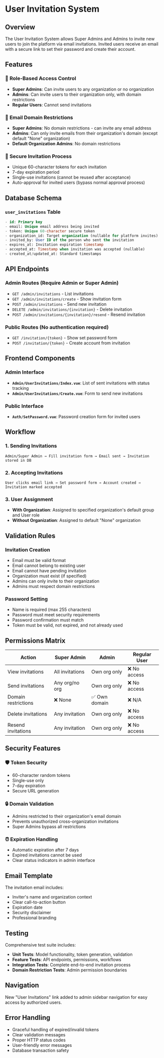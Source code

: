 # User Invitation System

## Overview
The User Invitation System allows Super Admins and Admins to invite new users to join the platform via email invitations. Invited users receive an email with a secure link to set their password and create their account.

## Features

### 🔐 **Role-Based Access Control**
- **Super Admins**: Can invite users to any organization or no organization
- **Admins**: Can invite users to their organization only, with domain restrictions
- **Regular Users**: Cannot send invitations

### 📧 **Email Domain Restrictions**
- **Super Admins**: No domain restrictions - can invite any email address
- **Admins**: Can only invite emails from their organization's domain (except default "None" organization)
- **Default Organization Admins**: No domain restrictions

### 🔗 **Secure Invitation Process**
- Unique 60-character tokens for each invitation
- 7-day expiration period
- Single-use invitations (cannot be reused after acceptance)
- Auto-approval for invited users (bypass normal approval process)

## Database Schema

### `user_invitations` Table
```sql
- id: Primary key
- email: Unique email address being invited
- token: Unique 60-character secure token
- organization_id: Target organization (nullable for platform invites)
- invited_by: User ID of the person who sent the invitation
- expires_at: Invitation expiration timestamp
- accepted_at: Timestamp when invitation was accepted (nullable)
- created_at/updated_at: Standard timestamps
```

## API Endpoints

### Admin Routes (Require Admin or Super Admin)
- `GET /admin/invitations` - List invitations
- `GET /admin/invitations/create` - Show invitation form
- `POST /admin/invitations` - Send new invitation
- `DELETE /admin/invitations/{invitation}` - Delete invitation
- `POST /admin/invitations/{invitation}/resend` - Resend invitation

### Public Routes (No authentication required)
- `GET /invitation/{token}` - Show set password form
- `POST /invitation/{token}` - Create account from invitation

## Frontend Components

### Admin Interface
- **`Admin/UserInvitations/Index.vue`**: List of sent invitations with status tracking
- **`Admin/UserInvitations/Create.vue`**: Form to send new invitations

### Public Interface
- **`Auth/SetPassword.vue`**: Password creation form for invited users

## Workflow

### 1. **Sending Invitations**
```
Admin/Super Admin → Fill invitation form → Email sent → Invitation stored in DB
```

### 2. **Accepting Invitations**
```
User clicks email link → Set password form → Account created → Invitation marked accepted
```

### 3. **User Assignment**
- **With Organization**: Assigned to specified organization's default group and User role
- **Without Organization**: Assigned to default "None" organization

## Validation Rules

### Invitation Creation
- Email must be valid format
- Email cannot belong to existing user
- Email cannot have pending invitation
- Organization must exist (if specified)
- Admins can only invite to their organization
- Admins must respect domain restrictions

### Password Setting
- Name is required (max 255 characters)
- Password must meet security requirements
- Password confirmation must match
- Token must be valid, not expired, and not already used

## Permissions Matrix

| Action | Super Admin | Admin | Regular User |
|--------|-------------|--------|--------------|
| View invitations | All invitations | Own org only | ❌ No access |
| Send invitations | Any org/no org | Own org only | ❌ No access |
| Domain restrictions | ❌ None | ✅ Own domain | ❌ N/A |
| Delete invitations | Any invitation | Own org only | ❌ No access |
| Resend invitations | Any invitation | Own org only | ❌ No access |

## Security Features

### 🛡️ **Token Security**
- 60-character random tokens
- Single-use only
- 7-day expiration
- Secure URL generation

### 🔒 **Domain Validation**
- Admins restricted to their organization's email domain
- Prevents unauthorized cross-organization invitations
- Super Admins bypass all restrictions

### ⏰ **Expiration Handling**
- Automatic expiration after 7 days
- Expired invitations cannot be used
- Clear status indicators in admin interface

## Email Template

The invitation email includes:
- Inviter's name and organization context
- Clear call-to-action button
- Expiration date
- Security disclaimer
- Professional branding

## Testing

Comprehensive test suite includes:
- **Unit Tests**: Model functionality, token generation, validation
- **Feature Tests**: API endpoints, permissions, workflows
- **Integration Tests**: Complete end-to-end invitation process
- **Domain Restriction Tests**: Admin permission boundaries

## Navigation

New "User Invitations" link added to admin sidebar navigation for easy access by authorized users.

## Error Handling

- Graceful handling of expired/invalid tokens
- Clear validation messages
- Proper HTTP status codes
- User-friendly error messages
- Database transaction safety
